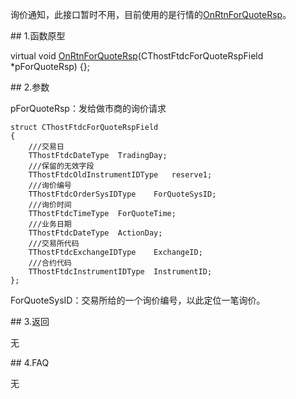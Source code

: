 <p>询价通知，此接口暂时不用，目前使用的是行情的<a href="../../../HQJK/CTHOSTFTDCMDSPI/ONRTNFORQUOTERSP/">OnRtnForQuoteRsp</a>。</p>
<span class="anchor" id="afc83d39-100a-4725-abe0-2913c4e360c4"></span>
## 1.函数原型
<p>virtual void <a href="../../../HQJK/CTHOSTFTDCMDSPI/ONRTNFORQUOTERSP/">OnRtnForQuoteRsp</a>(CThostFtdcForQuoteRspField *pForQuoteRsp) {};</p>
<span class="anchor" id="34b2b23f-75a7-4dab-b1c0-78d002f667ed"></span>
## 2.参数
<p>pForQuoteRsp：发给做市商的询价请求</p>
<pre><code>struct CThostFtdcForQuoteRspField
{
    ///交易日
    TThostFtdcDateType  TradingDay;
    ///保留的无效字段
    TThostFtdcOldInstrumentIDType   reserve1;
    ///询价编号
    TThostFtdcOrderSysIDType    ForQuoteSysID;
    ///询价时间
    TThostFtdcTimeType  ForQuoteTime;
    ///业务日期
    TThostFtdcDateType  ActionDay;
    ///交易所代码
    TThostFtdcExchangeIDType    ExchangeID;
    ///合约代码
    TThostFtdcInstrumentIDType  InstrumentID;
};
</code></pre>
<p>ForQuoteSysID：交易所给的一个询价编号，以此定位一笔询价。</p>
<span class="anchor" id="06cd36ab-a502-48a6-9915-2fbce9fd4e46"></span>
## 3.返回
<p>无</p>
<span class="anchor" id="ef88d9a1-633b-4cad-8ac7-2a780b592ce9"></span>
## 4.FAQ
<p>无</p>
